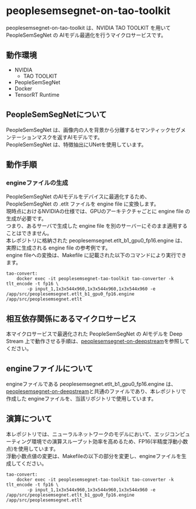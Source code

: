 # peoplesemsegnet-on-tao-toolkit
peoplesemsegnet-on-tao-toolkit は、NVIDIA TAO TOOLKIT を用いて PeopleSemSegNet の AIモデル最適化を行うマイクロサービスです。  

## 動作環境
- NVIDIA 
    - TAO TOOLKIT
- PeopleSemSegNet
- Docker
- TensorRT Runtime

## PeopleSemSegNetについて
PeopleSemSegNet は、画像内の人を背景から分離するセマンティックセグメンテーションマスクを返すAIモデルです。  
PeopleSemSegNet は、特徴抽出にUNetを使用しています。  

## 動作手順

### engineファイルの生成
PeopleSemSegNet のAIモデルをデバイスに最適化するため、PeopleSemSegNet の .etlt ファイルを engine file に変換します。  
現時点におけるNVIDIAの仕様では、GPUのアーキテクチャごとに engine file の生成が必要です。  
つまり、あるサーバで生成した engine file を別のサーバーにそのまま適用することはできません。  
本レポジトリに格納された peoplesemsegnet.etlt_b1_gpu0_fp16.engine は、実際に生成される engine file の参考例です。  
engine fileへの変換は、Makefile に記載された以下のコマンドにより実行できます。

```
tao-convert:
	docker exec -it peoplesemsegnet-tao-toolkit tao-converter -k tlt_encode -t fp16 \
		-p input_1,1x3x544x960,1x3x544x960,1x3x544x960 -e /app/src/peoplesemsegnet.etlt_b1_gpu0_fp16.engine /app/src/peoplesemsegnet.etlt

```

## 相互依存関係にあるマイクロサービス  
本マイクロサービスで最適化された PeopleSemSegNet の AIモデルを Deep Stream 上で動作させる手順は、[peoplesemsegnet-on-deepstream](https://github.com/latonaio/peoplesemsegnet-on-deepstream)を参照してください。  

## engineファイルについて
engineファイルである peoplesemsegnet.etlt_b1_gpu0_fp16.engine は、[peoplesemsegnet-on-deepstream](https://github.com/latonaio/peoplesemsegnet-on-deepstream)と共通のファイルであり、本レポジトリで作成した engineファイルを、当該リポジトリで使用しています。  

## 演算について
本レポジトリでは、ニューラルネットワークのモデルにおいて、エッジコンピューティング環境での演算スループット効率を高めるため、FP16(半精度浮動小数点)を使用しています。  
浮動小数点値の変更は、Makefileの以下の部分を変更し、engineファイルを生成してください。

```
tao-convert:
	docker exec -it peoplesemsegnet-tao-toolkit tao-converter -k tlt_encode -t fp16 \
		-p input_1,1x3x544x960,1x3x544x960,1x3x544x960 -e /app/src/peoplesemsegnet.etlt_b1_gpu0_fp16.engine /app/src/peoplesemsegnet.etlt

```